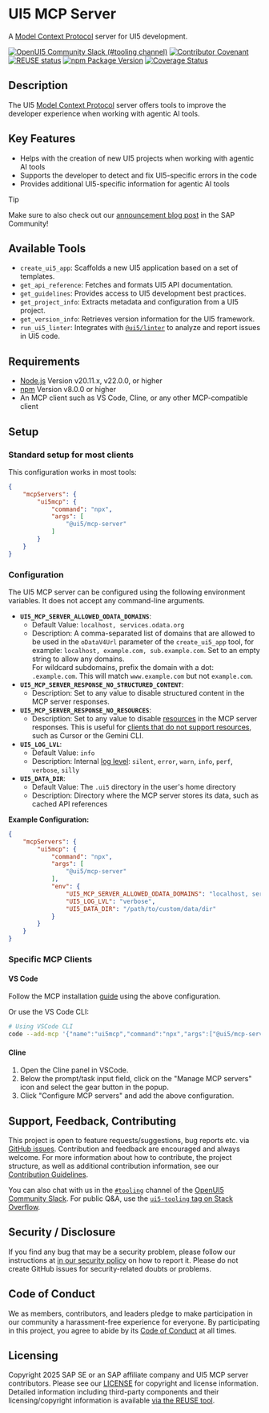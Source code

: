 # UI5 MCP Server

A [Model Context Protocol](https://modelcontextprotocol.io/) server for UI5 development.

[![OpenUI5 Community Slack (#tooling channel)](https://img.shields.io/badge/slack-join-44cc11.svg)](https://ui5-slack-invite.cfapps.eu10.hana.ondemand.com/)
[![Contributor Covenant](https://img.shields.io/badge/Contributor%20Covenant-v2.1%20adopted-ff69b4.svg)](https://github.com/UI5/mcp-server?tab=coc-ov-file#readme)
[![REUSE status](https://api.reuse.software/badge/github.com/UI5/mcp-server)](https://api.reuse.software/info/github.com/UI5/mcp-server)
[![npm Package Version](https://badge.fury.io/js/%40ui5%mcp-server.svg)](https://www.npmjs.com/package/@ui5/mcp-server)
[![Coverage Status](https://coveralls.io/repos/github/UI5/mcp-server/badge.svg)](https://coveralls.io/github/UI5/mcp-server)

## Description

The UI5 [Model Context Protocol](https://modelcontextprotocol.io/) server offers tools to improve the developer experience when working with agentic AI tools.

## Key Features

- Helps with the creation of new UI5 projects when working with agentic AI tools
- Supports the developer to detect and fix UI5-specific errors in the code
- Provides additional UI5-specific information for agentic AI tools

> [!TIP]
> Make sure to also check out our [announcement blog post](https://community.sap.com/t5/technology-blog-posts-by-sap/give-your-ai-agent-some-tools-introducing-the-ui5-mcp-server/ba-p/14200825) in the SAP Community!

## Available Tools

- `create_ui5_app`: Scaffolds a new UI5 application based on a set of templates.
- `get_api_reference`: Fetches and formats UI5 API documentation.
- `get_guidelines`: Provides access to UI5 development best practices.
- `get_project_info`: Extracts metadata and configuration from a UI5 project.
- `get_version_info`: Retrieves version information for the UI5 framework.
- `run_ui5_linter`: Integrates with [`@ui5/linter`](https://github.com/UI5/linter) to analyze and report issues in UI5 code.

## Requirements

- [Node.js](https://nodejs.org/) Version v20.11.x, v22.0.0, or higher
- [npm](https://www.npmjs.com/) Version v8.0.0 or higher
- An MCP client such as VS Code, Cline, or any other MCP-compatible client

## Setup

### Standard setup for most clients

This configuration works in most tools:

```json
{
	"mcpServers": {
		"ui5mcp": {
			"command": "npx",
			"args": [
				"@ui5/mcp-server"
			]
		}
	}
}
```

### Configuration

The UI5 MCP server can be configured using the following environment variables. It does not accept any command-line arguments.

* **`UI5_MCP_SERVER_ALLOWED_ODATA_DOMAINS`**:
	* Default Value: `localhost, services.odata.org`
	* Description: A comma-separated list of domains that are allowed to be used in the `oDataV4Url` parameter of the `create_ui5_app` tool, for example: `localhost, example.com, sub.example.com`. Set to an empty string to allow any domains.  
	For wildcard subdomains, prefix the domain with a dot: `.example.com`. This will match `www.example.com` but not `example.com`.
* **`UI5_MCP_SERVER_RESPONSE_NO_STRUCTURED_CONTENT`**:
	* Description: Set to any value to disable structured content in the MCP server responses.
* **`UI5_MCP_SERVER_RESPONSE_NO_RESOURCES`**:
	* Description: Set to any value to disable [resources](https://modelcontextprotocol.io/specification/2025-06-18/server/resources) in the MCP server responses. This is useful for [clients that do not support resources](https://modelcontextprotocol.io/clients), such as Cursor or the Gemini CLI.
* **`UI5_LOG_LVL`**:
	* Default Value: `info`
	* Description: Internal [log level](https://sap.github.io/ui5-tooling/stable/pages/Troubleshooting/#changing-the-log-level): `silent`, `error`, `warn`, `info`, `perf`, `verbose`, `silly`
* **`UI5_DATA_DIR`**:
	* Default Value: The `.ui5` directory in the user's home directory
	* Description: Directory where the MCP server stores its data, such as cached API references

**Example Configuration:**

```json
{
	"mcpServers": {
		"ui5mcp": {
			"command": "npx",
			"args": [
				"@ui5/mcp-server"
			],
			"env": {
				"UI5_MCP_SERVER_ALLOWED_ODATA_DOMAINS": "localhost, services.odata.org",
				"UI5_LOG_LVL": "verbose",
				"UI5_DATA_DIR": "/path/to/custom/data/dir"
			}
		}
	}
}
```

### Specific MCP Clients

#### VS Code

Follow the MCP installation [guide](https://code.visualstudio.com/docs/copilot/chat/mcp-servers#_add-an-mcp-server) using the above configuration.

Or use the VS Code CLI:

```bash
# Using VSCode CLI
code --add-mcp '{"name":"ui5mcp","command":"npx","args":["@ui5/mcp-server"]}'
```

#### Cline

1. Open the Cline panel in VSCode.
2. Below the prompt/task input field, click on the "Manage MCP servers" icon and select the gear button in the popup.
3. Click "Configure MCP servers" and add the above configuration.

## Support, Feedback, Contributing

This project is open to feature requests/suggestions, bug reports etc. via [GitHub issues](https://github.com/UI5/mcp-server/issues). Contribution and feedback are encouraged and always welcome. For more information about how to contribute, the project structure, as well as additional contribution information, see our [Contribution Guidelines](CONTRIBUTING.md).

You can also chat with us in the [`#tooling`](https://openui5.slack.com/archives/C0A7QFN6B) channel of the [OpenUI5 Community Slack](https://ui5-slack-invite.cfapps.eu10.hana.ondemand.com/). For public Q&A, use the [`ui5-tooling` tag on Stack Overflow](https://stackoverflow.com/questions/tagged/ui5-tooling).

## Security / Disclosure
If you find any bug that may be a security problem, please follow our instructions at [in our security policy](https://github.com/UI5/mcp-server/security/policy) on how to report it. Please do not create GitHub issues for security-related doubts or problems.

## Code of Conduct

We as members, contributors, and leaders pledge to make participation in our community a harassment-free experience for everyone. By participating in this project, you agree to abide by its [Code of Conduct](https://github.com/UI5/mcp-server?tab=coc-ov-file#readme) at all times.

## Licensing

Copyright 2025 SAP SE or an SAP affiliate company and UI5 MCP server contributors. Please see our [LICENSE](./LICENSE) for copyright and license information. Detailed information including third-party components and their licensing/copyright information is available [via the REUSE tool](https://api.reuse.software/info/github.com/UI5/mcp-server).
